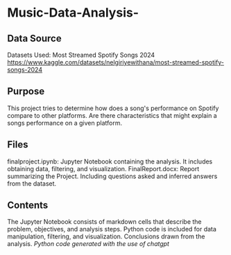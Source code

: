 # Music-Data-Analysis-

## Data Source
Datasets Used: Most Streamed Spotify Songs 2024
https://www.kaggle.com/datasets/nelgiriyewithana/most-streamed-spotify-songs-2024


## Purpose
This project tries to determine how does a song's performance on Spotify compare to other platforms. Are there characteristics that might explain a songs performance on a given platform.



## Files
finalproject.ipynb: Jupyter Notebook containing the analysis. It includes obtaining data, filtering, and visualization.
FinalReport.docx: Report summarizing the Project. Including questions asked and inferred answers from the dataset. 


## Contents
The Jupyter Notebook consists of markdown cells that describe the problem, objectives, and analysis steps.
Python code is included for data manipulation, filtering, and visualization.
Conclusions drawn from the analysis.
*Python code generated with the use of chatgpt*
